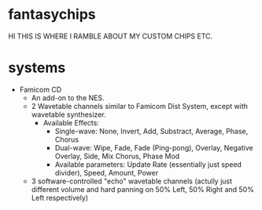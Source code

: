 # fantasychips
HI THIS IS WHERE I RAMBLE ABOUT MY CUSTOM CHIPS ETC.

# systems
 - Famicom CD
   - An add-on to the NES.
   - 2 Wavetable channels similar to Famicom Dist System, except with wavetable synthesizer.
     - Available Effects:
       - Single-wave: None, Invert, Add, Substract, Average, Phase, Chorus
       - Dual-wave: Wipe, Fade, Fade (Ping-pong), Overlay, Negative Overlay, Side, Mix Chorus, Phase Mod
       - Available parameters: Update Rate (essentially just speed divider), Speed, Amount, Power
   - 3 software-controlled "echo" wavetable channels (actully just different volume and hard panning on 50% Left, 50% Right and 50% Left respectively)
  
